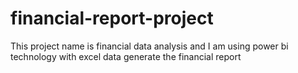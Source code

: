 # financial-report-project
This project name is financial data analysis and I am using power bi technology with excel data generate the financial report  

